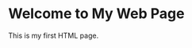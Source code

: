 <!DOCTYPE html>
<html>
<head>
	<title>My First Web Page</title>
</head>
<body>
	<h1>Welcome to My Web Page</h1>
	<p>This is my first HTML page.</p>
</body>
</html>
